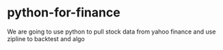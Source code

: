# python-for-finance

We are going to use python to pull stock data from yahoo finance and use zipline to backtest and algo
